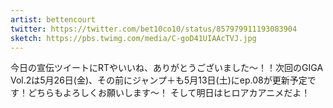 ```yaml
---
artist: bettencourt
twitter: https://twitter.com/bet10co10/status/857979911193083904
sketch: https://pbs.twimg.com/media/C-goD41UIAAcTVJ.jpg
---
```

今日の宣伝ツイートにRTやいいね、ありがとうございました～！！次回のGIGA Vol.2は5月26日(金)、その前にジャンプ＋も5月13日(土)にep.08が更新予定です！どちらもよろしくお願いします～！
そして明日はヒロアカアニメだよ！